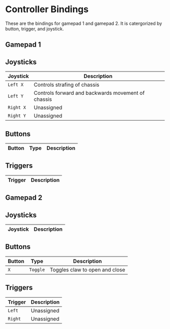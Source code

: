 # Controller Bindings
These are the bindings for gamepad 1 and gamepad 2. It is catergorized by button, trigger, and joystick.

## Gamepad 1
Joysticks
---
| Joystick | Description |
| --- | --- |
| `Left X` | Controls strafing of chassis |
| `Left Y` | Controls forward and backwards movement of chassis |
| `Right X`| Unassigned |
| `Right Y` | Unassigned |

Buttons
---
| Button | Type | Description  |
| --- | --- | --- |

Triggers
---
| Trigger | Description |
| --- | --- |

## Gamepad 2
Joysticks
---
| Joystick | Description |
| --- | --- |


Buttons
---
| Button | Type | Description  |
| --- | --- | --- |
| `X` | `Toggle` | Toggles claw to open and close |

Triggers
---
| Trigger | Description |
| --- | --- |
| `Left` | Unassigned |
| `Right` | Unassigned |